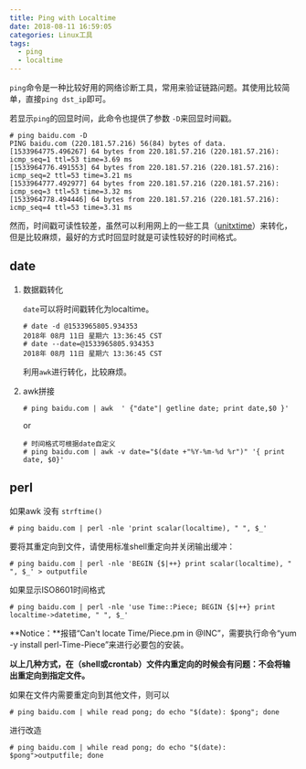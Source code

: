 ```yaml
---
title: Ping with Localtime
date: 2018-08-11 16:59:05
categories: Linux工具
tags:
  - ping
  - localtime
---
```


`ping`命令是一种比较好用的网络诊断工具，常用来验证链路问题。其使用比较简单，直接`ping dst_ip`即可。

若显示`ping`的回显时间，此命令也提供了参数 `-D`来回显时间戳。

```shell
# ping baidu.com -D
PING baidu.com (220.181.57.216) 56(84) bytes of data.
[1533964775.496267] 64 bytes from 220.181.57.216 (220.181.57.216): icmp_seq=1 ttl=53 time=3.69 ms
[1533964776.491553] 64 bytes from 220.181.57.216 (220.181.57.216): icmp_seq=2 ttl=53 time=3.21 ms
[1533964777.492977] 64 bytes from 220.181.57.216 (220.181.57.216): icmp_seq=3 ttl=53 time=3.32 ms
[1533964778.494446] 64 bytes from 220.181.57.216 (220.181.57.216): icmp_seq=4 ttl=53 time=3.31 ms
```

然而，时间戳可读性较差，虽然可以利用网上的一些工具（[unitxtime](http://tool.chinaz.com/Tools/unixtime.aspx)）来转化，但是比较麻烦，最好的方式时回显时就是可读性较好的时间格式。

## date

1. 数据戳转化

   `date`可以将时间戳转化为localtime。

   ```shell
   # date -d @1533965805.934353
   2018年 08月 11日 星期六 13:36:45 CST
   # date --date=@1533965805.934353
   2018年 08月 11日 星期六 13:36:45 CST
   ```

   利用`awk`进行转化，比较麻烦。

2. awk拼接

   ```shell
   # ping baidu.com | awk  ' {"date"| getline date; print date,$0 }'
   ```

   or

   ```shell
   # 时间格式可根据date自定义
   # ping baidu.com | awk -v date="$(date +"%Y-%m-%d %r")" '{ print date, $0}'
   ```

## perl

如果awk 没有 `strftime()`

```shell
# ping baidu.com | perl -nle 'print scalar(localtime), " ", $_'
```

要将其重定向到文件，请使用标准shell重定向并关闭输出缓冲：

```shell
# ping baidu.com | perl -nle 'BEGIN {$|++} print scalar(localtime), " ", $_' > outputfile
```

如果显示ISO8601时间格式

```shell
# ping baidu.com | perl -nle 'use Time::Piece; BEGIN {$|++} print localtime->datetime, " ", $_'
```

**Notice：**报错“Can't locate Time/Piece.pm in @INC”，需要执行命令“yum -y install perl-Time-Piece”来进行必要包的安装。



**以上几种方式，在（shell或crontab）文件内重定向的时候会有问题：不会将输出重定向到指定文件。**

如果在文件内需要重定向到其他文件，则可以

```shell
# ping baidu.com | while read pong; do echo "$(date): $pong"; done
```

进行改造

```shell
# ping baidu.com | while read pong; do echo "$(date): $pong">outputfile; done
```